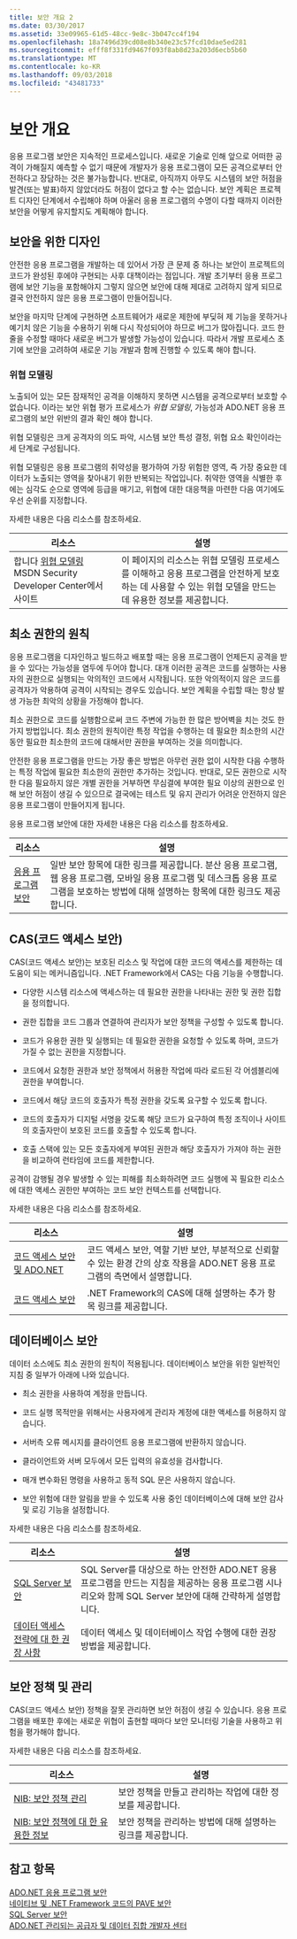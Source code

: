 ```yaml
---
title: 보안 개요 2
ms.date: 03/30/2017
ms.assetid: 33e09965-61d5-48cc-9e8c-3b047cc4f194
ms.openlocfilehash: 18a7496d39cd08e8b340e23c57fcd10dae5ed281
ms.sourcegitcommit: efff8f331fd9467f093f8ab8d23a203d6ecb5b60
ms.translationtype: MT
ms.contentlocale: ko-KR
ms.lasthandoff: 09/03/2018
ms.locfileid: "43481733"
---
```

# <a name="security-overview"></a>보안 개요
응용 프로그램 보안은 지속적인 프로세스입니다. 새로운 기술로 인해 앞으로 어떠한 공격이 가해질지 예측할 수 없기 때문에 개발자가 응용 프로그램이 모든 공격으로부터 안전하다고 장담하는 것은 불가능합니다. 반대로, 아직까지 아무도 시스템의 보안 허점을 발견(또는 발표)하지 않았더라도 허점이 없다고 할 수는 없습니다. 보안 계획은 프로젝트 디자인 단계에서 수립해야 하며 아울러 응용 프로그램의 수명이 다할 때까지 이러한 보안을 어떻게 유지할지도 계획해야 합니다.  
  
## <a name="design-for-security"></a>보안을 위한 디자인  
 안전한 응용 프로그램을 개발하는 데 있어서 가장 큰 문제 중 하나는 보안이 프로젝트의 코드가 완성된 후에야 구현되는 사후 대책이라는 점입니다. 개발 초기부터 응용 프로그램에 보안 기능을 포함해야지 그렇지 않으면 보안에 대해 제대로 고려하지 않게 되므로 결국 안전하지 않은 응용 프로그램이 만들어집니다.  
  
 보안을 마지막 단계에 구현하면 소프트웨어가 새로운 제한에 부딪혀 제 기능을 못하거나 예기치 않은 기능을 수용하기 위해 다시 작성되어야 하므로 버그가 많아집니다. 코드 한 줄을 수정할 때마다 새로운 버그가 발생할 가능성이 있습니다. 따라서 개발 프로세스 초기에 보안을 고려하여 새로운 기능 개발과 함께 진행할 수 있도록 해야 합니다.  
  
### <a name="threat-modeling"></a>위협 모델링  
 노출되어 있는 모든 잠재적인 공격을 이해하지 못하면 시스템을 공격으로부터 보호할 수 없습니다. 이라는 보안 위협 평가 프로세스가 *위협 모델링*, 가능성과 ADO.NET 응용 프로그램의 보안 위반의 결과 확인 해야 합니다.  
  
 위협 모델링은 크게 공격자의 의도 파악, 시스템 보안 특성 결정, 위협 요소 확인이라는 세 단계로 구성됩니다.  
  
 위협 모델링은 응용 프로그램의 취약성을 평가하여 가장 위험한 영역, 즉 가장 중요한 데이터가 노출되는 영역을 찾아내기 위한 반복되는 작업입니다. 취약한 영역을 식별한 후에는 심각도 순으로 영역에 등급을 매기고, 위협에 대한 대응책을 마련한 다음 여기에도 우선 순위를 지정합니다.  
  
 자세한 내용은 다음 리소스를 참조하세요.  
  
|리소스|설명|  
|--------------|-----------------|  
|합니다 [위협 모델링](https://go.microsoft.com/fwlink/?LinkId=98353) MSDN Security Developer Center에서 사이트|이 페이지의 리소스는 위협 모델링 프로세스를 이해하고 응용 프로그램을 안전하게 보호하는 데 사용할 수 있는 위협 모델을 만드는 데 유용한 정보를 제공합니다.|  
  
## <a name="the-principle-of-least-privilege"></a>최소 권한의 원칙  
 응용 프로그램을 디자인하고 빌드하고 배포할 때는 응용 프로그램이 언제든지 공격을 받을 수 있다는 가능성을 염두에 두어야 합니다. 대개 이러한 공격은 코드를 실행하는 사용자의 권한으로 실행되는 악의적인 코드에서 시작됩니다. 또한 악의적이지 않은 코드를 공격자가 악용하여 공격이 시작되는 경우도 있습니다. 보안 계획을 수립할 때는 항상 발생 가능한 최악의 상황을 가정해야 합니다.  
  
 최소 권한으로 코드를 실행함으로써 코드 주변에 가능한 한 많은 방어벽을 치는 것도 한 가지 방법입니다. 최소 권한의 원칙이란 특정 작업을 수행하는 데 필요한 최소한의 시간 동안 필요한 최소한의 코드에 대해서만 권한을 부여하는 것을 의미합니다.  
  
 안전한 응용 프로그램을 만드는 가장 좋은 방법은 아무런 권한 없이 시작한 다음 수행하는 특정 작업에 필요한 최소한의 권한만 추가하는 것입니다. 반대로, 모든 권한으로 시작한 다음 필요하지 않은 개별 권한을 거부하면 무심결에 부여한 필요 이상의 권한으로 인해 보안 허점이 생길 수 있으므로 결국에는 테스트 및 유지 관리가 어려운 안전하지 않은 응용 프로그램이 만들어지게 됩니다.  
  
 응용 프로그램 보안에 대한 자세한 내용은 다음 리소스를 참조하세요.  
  
|리소스|설명|  
|--------------|-----------------|  
|[응용 프로그램 보안](/visualstudio/ide/securing-applications)|일반 보안 항목에 대한 링크를 제공합니다. 분산 응용 프로그램, 웹 응용 프로그램, 모바일 응용 프로그램 및 데스크톱 응용 프로그램을 보호하는 방법에 대해 설명하는 항목에 대한 링크도 제공합니다.|  
  
## <a name="code-access-security-cas"></a>CAS(코드 액세스 보안)  
 CAS(코드 액세스 보안)는 보호된 리소스 및 작업에 대한 코드의 액세스를 제한하는 데 도움이 되는 메커니즘입니다. .NET Framework에서 CAS는 다음 기능을 수행합니다.  
  
-   다양한 시스템 리소스에 액세스하는 데 필요한 권한을 나타내는 권한 및 권한 집합을 정의합니다.  
  
-   권한 집합을 코드 그룹과 연결하여 관리자가 보안 정책을 구성할 수 있도록 합니다.  
  
-   코드가 유용한 권한 및 실행되는 데 필요한 권한을 요청할 수 있도록 하며, 코드가 가질 수 없는 권한을 지정합니다.  
  
-   코드에서 요청한 권한과 보안 정책에서 허용한 작업에 따라 로드된 각 어셈블리에 권한을 부여합니다.  
  
-   코드에서 해당 코드의 호출자가 특정 권한을 갖도록 요구할 수 있도록 합니다.  
  
-   코드의 호출자가 디지털 서명을 갖도록 해당 코드가 요구하여 특정 조직이나 사이트의 호출자만이 보호된 코드를 호출할 수 있도록 합니다.  
  
-   호출 스택에 있는 모든 호출자에게 부여된 권한과 해당 호출자가 가져야 하는 권한을 비교하여 런타임에 코드를 제한합니다.  
  
 공격이 감행될 경우 발생할 수 있는 피해를 최소화하려면 코드 실행에 꼭 필요한 리소스에 대한 액세스 권한만 부여하는 코드 보안 컨텍스트를 선택합니다.  
  
 자세한 내용은 다음 리소스를 참조하세요.  
  
|리소스|설명|  
|--------------|-----------------|  
|[코드 액세스 보안 및 ADO.NET](../../../../docs/framework/data/adonet/code-access-security.md)|코드 액세스 보안, 역할 기반 보안, 부분적으로 신뢰할 수 있는 환경 간의 상호 작용을 ADO.NET 응용 프로그램의 측면에서 설명합니다.|  
|[코드 액세스 보안](https://msdn.microsoft.com/library/23a20143-241d-4fe5-9d9f-3933fd594c03)|.NET Framework의 CAS에 대해 설명하는 추가 항목 링크를 제공합니다.|  
  
## <a name="database-security"></a>데이터베이스 보안  
 데이터 소스에도 최소 권한의 원칙이 적용됩니다. 데이터베이스 보안을 위한 일반적인 지침 중 일부가 아래에 나와 있습니다.  
  
-   최소 권한을 사용하여 계정을 만듭니다.  
  
-   코드 실행 목적만을 위해서는 사용자에게 관리자 계정에 대한 액세스를 허용하지 않습니다.  
  
-   서버측 오류 메시지를 클라이언트 응용 프로그램에 반환하지 않습니다.  
  
-   클라이언트와 서버 모두에서 모든 입력의 유효성을 검사합니다.  
  
-   매개 변수화된 명령을 사용하고 동적 SQL 문은 사용하지 않습니다.  
  
-   보안 위험에 대한 알림을 받을 수 있도록 사용 중인 데이터베이스에 대해 보안 감사 및 로깅 기능을 설정합니다.  
  
 자세한 내용은 다음 리소스를 참조하세요.  
  
|리소스|설명|  
|--------------|-----------------|  
|[SQL Server 보안](../../../../docs/framework/data/adonet/sql/sql-server-security.md)|SQL Server를 대상으로 하는 안전한 ADO.NET 응용 프로그램을 만드는 지침을 제공하는 응용 프로그램 시나리오와 함께 SQL Server 보안에 대해 간략하게 설명합니다.|  
|[데이터 액세스 전략에 대 한 권장 사항](https://msdn.microsoft.com/library/72411f32-d12a-4de8-b961-e54fca7faaf5)|데이터 액세스 및 데이터베이스 작업 수행에 대한 권장 방법을 제공합니다.|  
  
## <a name="security-policy-and-administration"></a>보안 정책 및 관리  
 CAS(코드 액세스 보안) 정책을 잘못 관리하면 보안 허점이 생길 수 있습니다. 응용 프로그램을 배포한 후에는 새로운 위협이 출현할 때마다 보안 모니터링 기술을 사용하고 위험을 평가해야 합니다.  
  
 자세한 내용은 다음 리소스를 참조하세요.  
  
|리소스|설명|  
|--------------|-----------------|  
|[NIB: 보안 정책 관리](https://msdn.microsoft.com/library/d754e05d-29dc-4d3a-a2c2-95eaaf1b82b9)|보안 정책을 만들고 관리하는 작업에 대한 정보를 제공합니다.|  
|[NIB: 보안 정책에 대 한 유용한 정보](https://msdn.microsoft.com/library/d49bc4d5-efb7-4caa-a2fe-e4d3cec63c05)|보안 정책을 관리하는 방법에 대해 설명하는 링크를 제공합니다.|  
  
## <a name="see-also"></a>참고 항목  
 [ADO.NET 응용 프로그램 보안](../../../../docs/framework/data/adonet/securing-ado-net-applications.md)  
 [네이티브 및 .NET Framework 코드의 PAVE 보안](https://msdn.microsoft.com/library/bd61be84-c143-409a-a75a-44253724f784)  
 [SQL Server 보안](../../../../docs/framework/data/adonet/sql/sql-server-security.md)  
 [ADO.NET 관리되는 공급자 및 데이터 집합 개발자 센터](https://go.microsoft.com/fwlink/?LinkId=217917)
